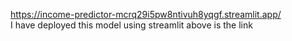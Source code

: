 https://income-predictor-mcrq29i5pw8ntivuh8yqgf.streamlit.app/ <br>
I have deployed this model using streamlit above is the link
